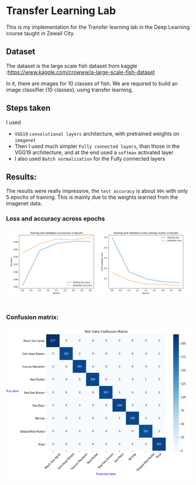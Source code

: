 # Transfer Learning Lab

This is my implementation for the Transfer learning lab in the Deep Learning course taught in Zewail City.

## Dataset
The dataset is the large scale fish dataset from kaggle :https://www.kaggle.com/crowww/a-large-scale-fish-dataset

In it, there are images for 10 classes of fish.
We are required to build an image classifier (10 classes), using transfer learning.

## Steps taken
I used 
* `VGG19` `convolutional layers` architecture, with pretrained weights on `imagenet`
* Then I used much simpler `Fully connected layers`, than those in the VGG19 architecture, and at the end used a `softmax` activated layer
* I also used `Batch normalization` for the Fully connected layers

## Results:
The results were really impressive, the `test accuracy` is about `99%` with only 5 epochs of training. This is mainly due to the weights learned from the imagenet data.

### Loss and accuracy across epochs
<img src = "graphs.png">
<br><br>

### Confusion matrix:
<img src = "confusion matrix.png">

